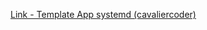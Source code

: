[Link - Template App systemd (cavaliercoder)](https://github.com/cavaliercoder/zabbix-module-systemd)

